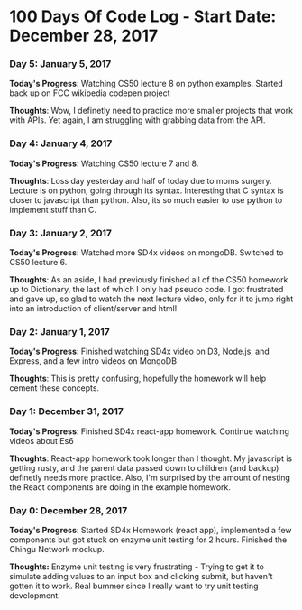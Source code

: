 # 100 Days Of Code Log - Start Date: December 28, 2017

### Day 5: January 5, 2017 
**Today's Progress**: Watching CS50 lecture 8 on python examples. Started back up on FCC wikipedia codepen project

**Thoughts**: Wow, I definetly need to practice more smaller projects that work with APIs. Yet again, I am struggling with grabbing data from the API. 
### Day 4: January 4, 2017 
**Today's Progress**: Watching CS50 lecture 7 and 8.

**Thoughts**: Loss day yesterday and half of today due to moms surgery. Lecture is on python, going through its syntax. Interesting that C syntax is closer to javascript than python. Also, its so much easier to use python to implement stuff than C. 
### Day 3: January 2, 2017 
**Today's Progress**: Watched more SD4x videos on mongoDB. Switched to CS50 lecture 6. 

**Thoughts**: As an aside, I had previously finished all of the CS50 homework up to Dictionary, the last of which I only had pseudo code. I got frustrated and gave up, so glad to watch the next lecture video, only for it to jump right into an introduction of client/server and html!
### Day 2: January 1, 2017 
**Today's Progress**: Finished watching SD4x video on D3, Node.js, and Express, and a few intro videos on MongoDB

**Thoughts**: This is pretty confusing, hopefully the homework will help cement these concepts.
### Day 1: December 31, 2017 
**Today's Progress**: Finished SD4x react-app homework. Continue watching videos about Es6

**Thoughts**: React-app homework took longer than I thought. My javascript is getting rusty, and the parent data passed down to children (and backup) definetly needs more practice. Also, I'm surprised by the amount of nesting the React components are doing in the example homework. 

### Day 0: December 28, 2017 
**Today's Progress**: Started SD4x Homework (react app), implemented a few components but got stuck on enzyme unit testing for 2 hours. Finished the Chingu Network mockup.

**Thoughts:** Enzyme unit testing is very frustrating - Trying to get it to simulate adding values to an input box and clicking submit, but haven't gotten it to work. Real bummer since I really want to try unit testing development.

<!-- **Link to work:** [Calculator App](http://www.example.com) -->

<!-- **Link(s) to work**
1. [Find the Longest Word in a String](https://www.freecodecamp.com/challenges/find-the-longest-word-in-a-string)
2. [Title Case a Sentence](https://www.freecodecamp.com/challenges/title-case-a-sentence) -->
